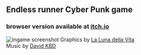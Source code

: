 ## Endless runner Cyber Punk game ##
### browser version available at [itch.io](https://lukeduke.itch.io/cyberpunk-runner/) ###
![ingame screenshot](https://img.itch.zone/aW1hZ2UvMjY2ODc4Ni8xNjAyMTM1OC5wbmc=/original/EspU5F.png)
Graphics by [La Luna della Vita](https://la-luna-della-vita.itch.io/)   
Music by [David KBD](https://davidkbd.itch.io/)
